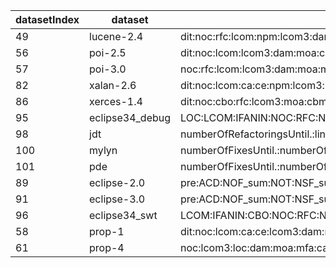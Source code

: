 datasetIndex  |  dataset          |  mitigatedMetrics
--------------|-------------------|---------------------------------------------------------------------------------------------------------------------------------
49            |  lucene-2.4       |  dit:noc:rfc:lcom:npm:lcom3:dam:moa:ic:amc:max_cc
56            |  poi-2.5          |  dit:noc:lcom:lcom3:dam:moa:cam:cbm:max_cc
57            |  poi-3.0          |  noc:rfc:lcom:lcom3:dam:moa:mfa:cam:cbm:max_cc
82            |  xalan-2.6        |  dit:noc:lcom:ca:ce:npm:lcom3:loc:moa:cam:ic:max_cc
86            |  xerces-1.4       |  dit:noc:cbo:rfc:lcom3:moa:cbm:amc:max_cc
95            |  eclipse34_debug  |  LOC:LCOM:IFANIN:NOC:RFC:NCM:NCV:minus
98            |  jdt              |  numberOfRefactoringsUntil.:linesAddedUntil.:codeChurnUntil.:ageWithRespectTo.:weightedAgeWithRespectTo.
100           |  mylyn            |  numberOfFixesUntil.:numberOfRefactoringsUntil.:linesAddedUntil.:codeChurnUntil.:ageWithRespectTo.
101           |  pde              |  numberOfFixesUntil.:numberOfRefactoringsUntil.:numberOfAuthorsUntil.:linesAddedUntil.:codeChurnUntil.:weightedAgeWithRespectTo.
89            |  eclipse-2.0      |  pre:ACD:NOF_sum:NOT:NSF_sum:NSM_max:PAR_avg:TLOC
91            |  eclipse-3.0      |  pre:ACD:NOF_sum:NOT:NSF_sum:NSM_sum:PAR_avg:TLOC
96            |  eclipse34_swt    |  LCOM:IFANIN:CBO:NOC:RFC:NIV:NCM:NCV:change_times:plus
58            |  prop-1           |  dit:noc:lcom:ca:ce:lcom3:dam:moa:cam:max_cc
61            |  prop-4           |  noc:lcom3:loc:dam:moa:mfa:cam:ic:avg_cc
